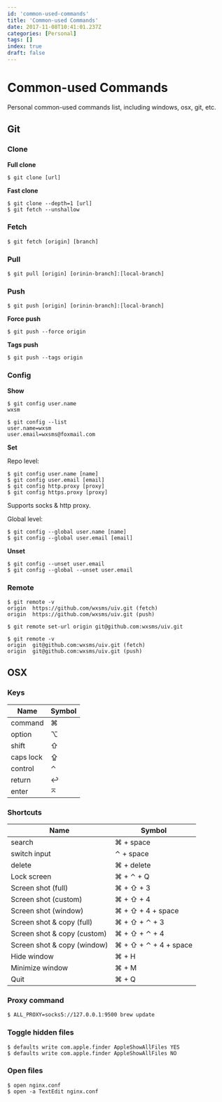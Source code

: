 ```yaml
---
id: 'common-used-commands'
title: 'Common-used Commands'
date: 2017-11-08T10:41:01.237Z
categories: [Personal]
tags: []
index: true
draft: false
---
```


# Common-used Commands


Personal common-used commands list, including windows, osx, git, etc.

<!--more-->

## Git

### Clone

**Full clone**

```
$ git clone [url]
```

**Fast clone**

```
$ git clone --depth=1 [url]
$ git fetch --unshallow
```

### Fetch

```
$ git fetch [origin] [branch]
```

### Pull

```
$ git pull [origin] [orinin-branch]:[local-branch]
```

### Push

```
$ git push [origin] [orinin-branch]:[local-branch]
```

**Force push**

```
$ git push --force origin 
```

**Tags push**

```
$ git push --tags origin 
```

### Config

**Show**

```
$ git config user.name
wxsm

$ git config --list
user.name=wxsm
user.email=wxsms@foxmail.com
```

**Set**

Repo level:

```
$ git config user.name [name]
$ git config user.email [email]
$ git config http.proxy [proxy]
$ git config https.proxy [proxy]
```

Supports socks & http proxy.

Global level:

```
$ git config --global user.name [name]
$ git config --global user.email [email]
```

**Unset**

```
$ git config --unset user.email
$ git config --global --unset user.email
```

### Remote

```
$ git remote -v
origin  https://github.com/wxsms/uiv.git (fetch)
origin  https://github.com/wxsms/uiv.git (push)

$ git remote set-url origin git@github.com:wxsms/uiv.git

$ git remote -v
origin  git@github.com:wxsms/uiv.git (fetch)
origin  git@github.com:wxsms/uiv.git (push)
```

## OSX

### Keys

Name      | Symbol    
-------   | --------
command   | ⌘
option    | ⌥
shift     | ⇧
caps lock | ⇪
control   | ⌃
return    | ↩
enter     | ⌅

### Shortcuts

Name                         | Symbol    
-------                      | --------
search                       | ⌘ + space
switch input                 | ⌃ + space
delete                       | ⌘ + delete
Lock screen                  | ⌘ + ⌃ + Q
Screen shot (full)           | ⌘ + ⇧ + 3
Screen shot (custom)         | ⌘ + ⇧ + 4
Screen shot (window)         | ⌘ + ⇧ + 4 + space
Screen shot & copy (full)    | ⌘ + ⇧ + ⌃ + 3
Screen shot & copy (custom)  | ⌘ + ⇧ + ⌃ + 4
Screen shot & copy (window)  | ⌘ + ⇧ + ⌃ + 4 + space
Hide window                  | ⌘ + H
Minimize window              | ⌘ + M
Quit                         | ⌘ + Q

### Proxy command

```
$ ALL_PROXY=socks5://127.0.0.1:9500 brew update
```

### Toggle hidden files

```
$ defaults write com.apple.finder AppleShowAllFiles YES
$ defaults write com.apple.finder AppleShowAllFiles NO
```

### Open files

```
$ open nginx.conf
$ open -a TextEdit nginx.conf
```


